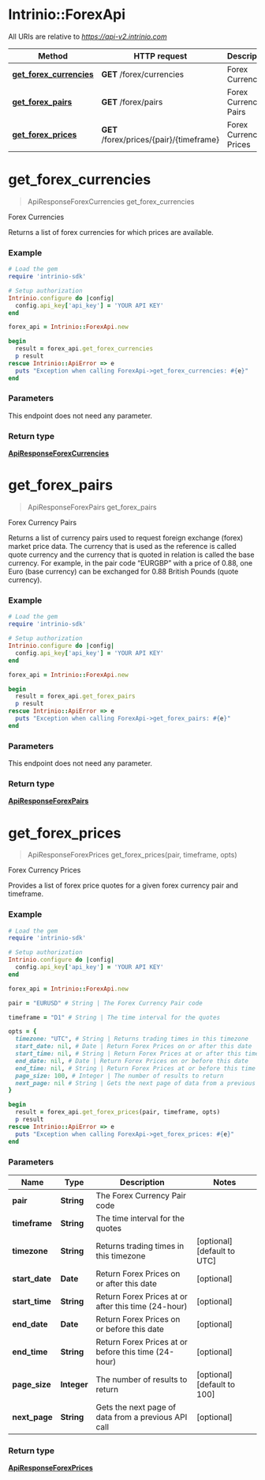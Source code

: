 # Intrinio::ForexApi

All URIs are relative to *https://api-v2.intrinio.com*

Method | HTTP request | Description
------------- | ------------- | -------------
[**get_forex_currencies**](ForexApi.md#get_forex_currencies) | **GET** /forex/currencies | Forex Currencies
[**get_forex_pairs**](ForexApi.md#get_forex_pairs) | **GET** /forex/pairs | Forex Currency Pairs
[**get_forex_prices**](ForexApi.md#get_forex_prices) | **GET** /forex/prices/{pair}/{timeframe} | Forex Currency Prices


# **get_forex_currencies**
> ApiResponseForexCurrencies get_forex_currencies

Forex Currencies

Returns a list of forex currencies for which prices are available.

### Example
```ruby
# Load the gem
require 'intrinio-sdk'

# Setup authorization
Intrinio.configure do |config|
  config.api_key['api_key'] = 'YOUR API KEY'
end

forex_api = Intrinio::ForexApi.new

begin
  result = forex_api.get_forex_currencies
  p result
rescue Intrinio::ApiError => e
  puts "Exception when calling ForexApi->get_forex_currencies: #{e}"
end
```

### Parameters
This endpoint does not need any parameter.

### Return type

[**ApiResponseForexCurrencies**](ApiResponseForexCurrencies.md)

# **get_forex_pairs**
> ApiResponseForexPairs get_forex_pairs

Forex Currency Pairs

Returns a list of currency pairs used to request foreign exchange (forex) market price data. The currency that is used as the reference is called quote currency and the currency that is quoted in relation is called the base currency. For example, in the pair code “EURGBP” with a price of 0.88, one Euro (base currency) can be exchanged for 0.88 British Pounds (quote currency).

### Example
```ruby
# Load the gem
require 'intrinio-sdk'

# Setup authorization
Intrinio.configure do |config|
  config.api_key['api_key'] = 'YOUR API KEY'
end

forex_api = Intrinio::ForexApi.new

begin
  result = forex_api.get_forex_pairs
  p result
rescue Intrinio::ApiError => e
  puts "Exception when calling ForexApi->get_forex_pairs: #{e}"
end
```

### Parameters
This endpoint does not need any parameter.

### Return type

[**ApiResponseForexPairs**](ApiResponseForexPairs.md)

# **get_forex_prices**
> ApiResponseForexPrices get_forex_prices(pair, timeframe, opts)

Forex Currency Prices

Provides a list of forex price quotes for a given forex currency pair and timeframe.

### Example
```ruby
# Load the gem
require 'intrinio-sdk'

# Setup authorization
Intrinio.configure do |config|
  config.api_key['api_key'] = 'YOUR API KEY'
end

forex_api = Intrinio::ForexApi.new

pair = "EURUSD" # String | The Forex Currency Pair code

timeframe = "D1" # String | The time interval for the quotes

opts = { 
  timezone: "UTC", # String | Returns trading times in this timezone
  start_date: nil, # Date | Return Forex Prices on or after this date
  start_time: nil, # String | Return Forex Prices at or after this time (24-hour)
  end_date: nil, # Date | Return Forex Prices on or before this date
  end_time: nil, # String | Return Forex Prices at or before this time (24-hour)
  page_size: 100, # Integer | The number of results to return
  next_page: nil # String | Gets the next page of data from a previous API call
}

begin
  result = forex_api.get_forex_prices(pair, timeframe, opts)
  p result
rescue Intrinio::ApiError => e
  puts "Exception when calling ForexApi->get_forex_prices: #{e}"
end
```

### Parameters

Name | Type | Description  | Notes
------------- | ------------- | ------------- | -------------
 **pair** | **String**| The Forex Currency Pair code | 
 **timeframe** | **String**| The time interval for the quotes | 
 **timezone** | **String**| Returns trading times in this timezone | [optional] [default to UTC]
 **start_date** | **Date**| Return Forex Prices on or after this date | [optional] 
 **start_time** | **String**| Return Forex Prices at or after this time (24-hour) | [optional] 
 **end_date** | **Date**| Return Forex Prices on or before this date | [optional] 
 **end_time** | **String**| Return Forex Prices at or before this time (24-hour) | [optional] 
 **page_size** | **Integer**| The number of results to return | [optional] [default to 100]
 **next_page** | **String**| Gets the next page of data from a previous API call | [optional] 

### Return type

[**ApiResponseForexPrices**](ApiResponseForexPrices.md)

